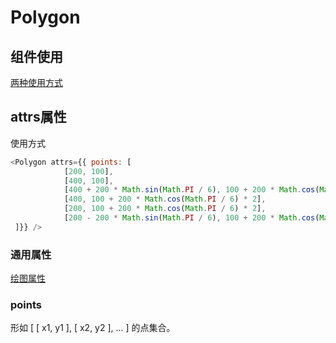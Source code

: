 # Polygon



## 组件使用
[两种使用方式](/product/BizCharts4/category/61/page/181#使用方式)

## attrs属性

使用方式
```js
<Polygon attrs={{ points: [
            [200, 100], 
            [400, 100],
            [400 + 200 * Math.sin(Math.PI / 6), 100 + 200 * Math.cos(Math.PI / 6)],
            [400, 100 + 200 * Math.cos(Math.PI / 6) * 2],
            [200, 100 + 200 * Math.cos(Math.PI / 6) * 2],
            [200 - 200 * Math.sin(Math.PI / 6), 100 + 200 * Math.cos(Math.PI / 6)],
 ]}} />
```
### 通用属性
[绘图属性](./169)

### points
_<array>_
形如 [ [ x1, y1 ], [ x2, y2 ], ... ] 的点集合。